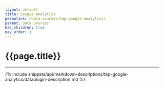 ```yaml
---
layout: default
title: Google Analytics
permalink: /data-sources/tap-google-analytics/
parent: Data Sources
has_children: true
nav_order: 1
---
```


# {{page.title}}

---
{% include snippets/api/markdown-descriptions/tap-google-analytics/dataplugin-description.md %}